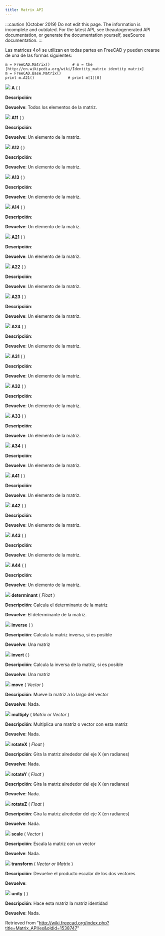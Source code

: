```yaml
---
title: Matrix API
---
```

:::caution
(October 2019) Do not edit this page. The information is incomplete and outdated. For the latest API, see theautogenerated API documentation, or generate the documentation yourself, seeSource documentation.
:::

Las matrices 4x4 se utilizan en todas partes en FreeCAD y pueden crearse de una de las formas siguientes:

```
m = FreeCAD.Matrix()          # m = the [http://en.wikipedia.org/wiki/Identity_matrix identity matrix]
m = FreeCAD.Base.Matrix()
print m.A21()               # print m[1][0]

```

![](/images/Method.png) **A** (  )

**Descripción**:

**Devuelve**: Todos los elementos de la matriz.

![](/images/Method.png) **A11** (  )

**Descripción**:

**Devuelve**: Un elemento de la matriz.

![](/images/Method.png) **A12** (  )

**Descripción**:

**Devuelve**: Un elemento de la matriz.

![](/images/Method.png) **A13** (  )

**Descripción**:

**Devuelve**: Un elemento de la matriz.

![](/images/Method.png) **A14** (  )

**Descripción**:

**Devuelve**: Un elemento de la matriz.

![](/images/Method.png) **A21** (  )

**Descripción**:

**Devuelve**: Un elemento de la matriz.

![](/images/Method.png) **A22** (  )

**Descripción**:

**Devuelve**: Un elemento de la matriz.

![](/images/Method.png) **A23** (  )

**Descripción**:

**Devuelve**: Un elemento de la matriz.

![](/images/Method.png) **A24** (  )

**Descripción**:

**Devuelve**: Un elemento de la matriz.

![](/images/Method.png) **A31** (  )

**Descripción**:

**Devuelve**: Un elemento de la matriz.

![](/images/Method.png) **A32** (  )

**Descripción**:

**Devuelve**: Un elemento de la matriz.

![](/images/Method.png) **A33** (  )

**Descripción**:

**Devuelve**: Un elemento de la matriz.

![](/images/Method.png) **A34** (  )

**Descripción**:

**Devuelve**: Un elemento de la matriz.

![](/images/Method.png) **A41** (  )

**Descripción**:

**Devuelve**: Un elemento de la matriz.

![](/images/Method.png) **A42** (  )

**Descripción**:

**Devuelve**: Un elemento de la matriz.

![](/images/Method.png) **A43** (  )

**Descripción**:

**Devuelve**: Un elemento de la matriz.

![](/images/Method.png) **A44** (  )

**Descripción**:

**Devuelve**: Un elemento de la matriz.

![](/images/Method.png) **determinant** ( *Float* )

**Descripción**: Calcula el determinante de la matriz

**Devuelve**: El determinante de la matriz.

![](/images/Method.png) **inverse** (  )

**Descripción**: Calcula la matriz inversa, si es posible

**Devuelve**: Una matriz

![](/images/Method.png) **invert** (  )

**Descripción**: Calcula la inversa de la matriz, si es posible

**Devuelve**: Una matriz

![](/images/Method.png) **move** ( *Vector* )

**Descripción**: Mueve la matriz a lo largo del vector

**Devuelve**: Nada.

![](/images/Method.png) **multiply** ( *Matrix or Vector* )

**Descripción**: Multiplica una matriz o vector con esta matriz

**Devuelve**: Nada.

![](/images/Method.png) **rotateX** ( *Float* )

**Descripción**: Gira la matriz alrededor del eje X (en radianes)

**Devuelve**: Nada.

![](/images/Method.png) **rotateY** ( *Float* )

**Descripción**: Gira la matriz alrededor del eje X (en radianes)

**Devuelve**: Nada.

![](/images/Method.png) **rotateZ** ( *Float* )

**Descripción**: Gira la matriz alrededor del eje X (en radianes)

**Devuelve**: Nada.

![](/images/Method.png) **scale** ( *Vector* )

**Descripción**: Escala la matriz con un vector

**Devuelve**: Nada.

![](/images/Method.png) **transform** ( *Vector or Matrix* )

**Descripción**: Devuelve el producto escalar de los dos vectores

**Devuelve**:

![](/images/Method.png) **unity** (  )

**Descripción**: Hace esta matriz la matriz identidad

**Devuelve**: Nada.

Retrieved from "<http://wiki.freecad.org/index.php?title=Matrix_API/es&oldid=1538747>"